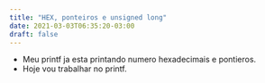 ```yaml
---
title: "HEX, ponteiros e unsigned long"
date: 2021-03-03T06:35:20-03:00
draft: false
---
```


- Meu printf ja esta printando numero hexadecimais e pontieros.
- Hoje vou trabalhar no printf.
